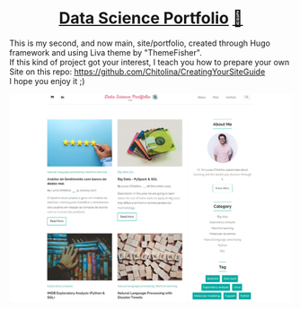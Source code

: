 <h1 align=center><a target="_blank" href="https://demo.gethugothemes.com/liva" rel="nofollow">Data Science Portfolio</a> <a  target="_blank" href="https://lighthouse-dot-webdotdevsite.appspot.com//lh/html?url=https%3A%2F%2Fdemo.gethugothemes.com%2Fliva%2F">🌠</a></h1>

This is my second, and now main, site/portfolio, created through Hugo framework and using Liva theme by "ThemeFisher".  
If this kind of project got your interest, I teach you how to prepare your own Site on this repo: https://github.com/Chitolina/CreatingYourSiteGuide  
I hope you enjoy it ;)  


![Screenshot](screenshot.png)
